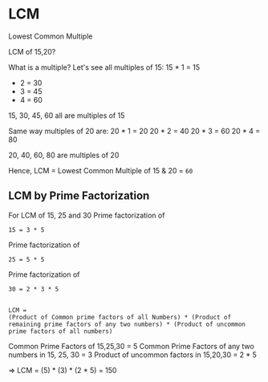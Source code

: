 # LCM
Lowest Common Multiple

LCM of 15,20?

What is a multiple?
Let's see all multiples of 15:
15 * 1 = 15 
   * 2 = 30
   * 3 = 45
   * 4 = 60

15, 30, 45, 60 all are multiples of 15

Same way multiples of 20 are:
20 * 1 = 20
20 * 2 = 40
20 * 3 = 60
20 * 4 = 80

20, 40, 60, 80 are multiples of 20

Hence, LCM = Lowest Common Multiple of 15 & 20 = `60`

## LCM by Prime Factorization
For LCM of 15, 25 and 30
Prime factorization of 

`15 = 3 * 5`

Prime factorization of 

`25 = 5 * 5`

Prime factorization of 

`30 = 2 * 3 * 5`

```

LCM = 
(Product of Common prime factors of all Numbers) * (Product of remaining prime factors of any two numbers) * (Product of uncommon prime factors of all numbers)

```
Common Prime Factors of 15,25,30 = 5
Common Prime Factors of any two numbers in 15, 25, 30 = 3
Product of uncommon factors in 15,20,30 = 2 * 5

=> LCM = (5) * (3) * (2 * 5) = 150